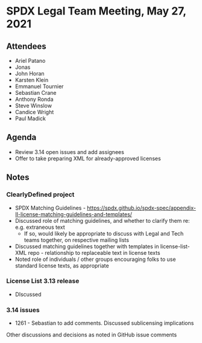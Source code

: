 # SPDX Legal Team Meeting, May 27, 2021

## Attendees
* Ariel Patano
* Jonas
* John Horan
* Karsten Klein
* Emmanuel Tournier
* Sebastian Crane
* Anthony Ronda
* Steve Winslow
* Candice Wright
* Paul Madick

## Agenda
* Review 3.14 open issues and add assignees
* Offer to take preparing XML for already-approved licenses

## Notes

### ClearlyDefined project
* SPDX Matching Guidelines - https://spdx.github.io/spdx-spec/appendix-II-license-matching-guidelines-and-templates/
* Discussed role of matching guidelines, and whether to clarify them re: e.g. extraneous text
  * If so, would likely be appropriate to discuss with Legal and Tech teams together, on respective mailing lists
* Discussed matching guidelines together with templates in license-list-XML repo - relationship to replaceable text in license texts
* Noted role of individuals / other groups encouraging folks to use standard license texts, as appropriate

### License List 3.13 release
* DIscussed

### 3.14 issues
* 1261 - Sebastian to add comments. Discussed sublicensing implications

Other discussions and decisions as noted in GitHub issue comments
